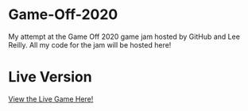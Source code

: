 # Game-Off-2020
My attempt at the Game Off 2020 game jam hosted by GitHub and Lee Reilly. All my code for the jam will be hosted here!

# Live Version
[View the Live Game Here!]()

